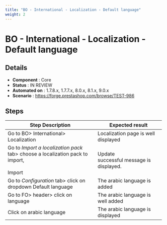 ```yaml
---
title: "BO - International - Localization - Default language"
weight: 2
---
```


# BO - International - Localization - Default language
## Details
* **Component** : Core
* **Status** : IN REVIEW
* **Automated on** : 1.7.8.x, 1.7.7.x, 8.0.x, 8.1.x, 9.0.x
* **Scenario** : https://forge.prestashop.com/browse/TEST-986

## Steps
| Step Description | Expected result |
| ----- | ----- |
| Go to BO> International> Localization | Localization page is well displayed |
| Go to *Import a localization pack* tab> choose a localization pack to import,<br><br>Import | Update successful message is displayed. |
| Go to *Configuration* tab> click on dropdown Default language | The arabic language is added |
| Go to FO> header> click on language | The arabic language is well added |
| Click on arabic language | The arabic language is displayed |
